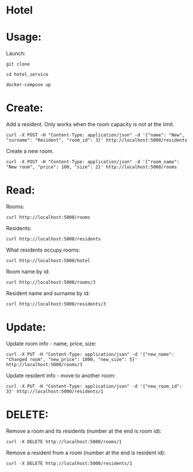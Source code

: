 # Hotel

# Usage:

Launch:

```git clone```

```cd hotel_service```

```docker-compose up```

# Create:

Add a resident. Only works when the room capacity is not at the limit.

```curl -X POST -H "Content-Type: application/json" -d '{"name": "New", "surname": "Resident", "room_id": 3}' http://localhost:5000/residents```

Create a new room.

```curl -X POST -H "Content-Type: application/json" -d '{"room_name": "New room", "price": 100, "size": 2}' http://localhost:5000/rooms```


# Read:

Rooms:

```curl http://localhost:5000/rooms```

Residents:

```curl http://localhost:5000/residents```

What residents occupy rooms:

```curl http://localhost:5000/hotel```

Room name by id:

```curl http://localhost:5000/rooms/3```

Resident name and surname by id:

```curl http://localhost:5000/residents/3```

# Update:

Update room info - name, price, size:

```curl -X PUT -H "Content-Type: application/json" -d '{"new_name": "Changed room", "new_price": 1000, "new_size": 5}' http://localhost:5000/rooms/3```

Update resident info - move to another room:

```curl -X PUT -H "Content-Type: application/json" -d '{"new_room_id": 3}' http://localhost:5000/residents/1```


# DELETE:

Remove a room and its residents (number at the end is room id):

```curl -X DELETE http://localhost:5000/rooms/1```

Remove a resident from a room (number at the end is resident id):

```curl -X DELETE http://localhost:5000/residents/1```



